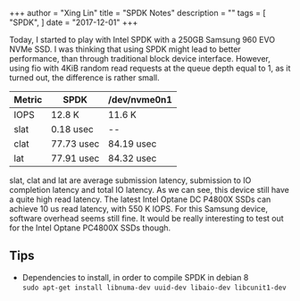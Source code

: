 +++
author = "Xing Lin"
title = "SPDK Notes"
description = ""
tags = [
    "SPDK",
]
date = "2017-12-01"
+++

Today, I started to play with Intel SPDK with a 250GB Samsung 960 EVO NVMe SSD. 
I was thinking that using SPDK might lead to better performance, than through traditional block device interface. 
However, using fio with 4KiB random read requests at the queue depth equal to 1, as it turned out, the difference is rather small.

| Metric | SPDK    | /dev/nvme0n1 |
|--------|---------|-------------|
| IOPS   | 12.8 K  | 11.6 K      |
| slat   | 0.18 usec | --        |
| clat   | 77.73 usec| 84.19 usec|
| lat    | 77.91 usec| 84.32 usec|

slat, clat and lat are average submission latency, submission to IO completion latency and total IO latency. As we can see, this device still have a quite high read latency. The latest Intel Optane DC P4800X SSDs can achieve 10 us read latency, with 550 K IOPS. For this Samsung device, software overhead seems still fine. It would be really interesting to test out for the Intel Optane PC4800X SSDs though.

## Tips
*  Dependencies to install, in order to compile SPDK in debian 8  
        ``sudo apt-get install libnuma-dev uuid-dev libaio-dev libcunit1-dev``  
